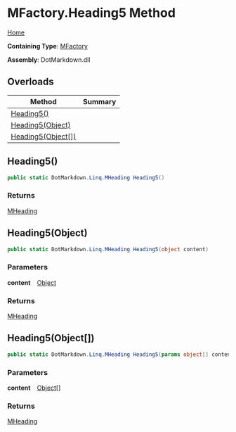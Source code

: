# MFactory\.Heading5 Method

[Home](../../../../README.md)

**Containing Type**: [MFactory](../README.md)

**Assembly**: DotMarkdown\.dll

## Overloads

| Method | Summary |
| ------ | ------- |
| [Heading5()](#DotMarkdown_Linq_MFactory_Heading5) | |
| [Heading5(Object)](#DotMarkdown_Linq_MFactory_Heading5_System_Object_) | |
| [Heading5(Object\[\])](#DotMarkdown_Linq_MFactory_Heading5_System_Object___) | |

## Heading5\(\) <a name="DotMarkdown_Linq_MFactory_Heading5"></a>

```csharp
public static DotMarkdown.Linq.MHeading Heading5()
```

### Returns

[MHeading](../../MHeading/README.md)

## Heading5\(Object\) <a name="DotMarkdown_Linq_MFactory_Heading5_System_Object_"></a>

```csharp
public static DotMarkdown.Linq.MHeading Heading5(object content)
```

### Parameters

**content** &ensp; [Object](https://docs.microsoft.com/en-us/dotnet/api/system.object)

### Returns

[MHeading](../../MHeading/README.md)

## Heading5\(Object\[\]\) <a name="DotMarkdown_Linq_MFactory_Heading5_System_Object___"></a>

```csharp
public static DotMarkdown.Linq.MHeading Heading5(params object[] content)
```

### Parameters

**content** &ensp; [Object](https://docs.microsoft.com/en-us/dotnet/api/system.object)\[\]

### Returns

[MHeading](../../MHeading/README.md)

